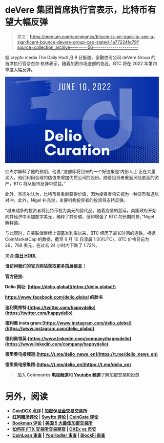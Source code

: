 # deVere 集团首席执行官表示，比特币有望大幅反弹

> 原文：<https://medium.com/coinmonks/bitcoin-is-on-track-to-see-a-significant-bounce-devere-group-ceo-stated-1a77224fe79?source=collection_archive---------56----------------------->

据 crypto media The Daily Hodl 月 9 日报道，金融咨询公司 deVere Group 的首席执行官奈杰尔·格林表示，随着加密市场底部的临近，BTC 将在 2022 年第四季度大幅反弹。

![](img/4aeec18d6f074ef366c6c07a6bd4afa2.png)

奈杰尔解释了他的预期，他说:“底部即将到来的一个好迹象是‘内部人士’正在大量买入。他们利用合理的估值来增加优质公司的股份。随着投资者重返风险更高的资产，BTC 将从股市反弹中受益。”

此外，奈杰尔认为，比特币将重新获得价值，因为投资者将它视为一种货币和通胀对冲。此外，Nigel 补充说，主要机构投资者的投资将支持反弹。

“越来越多的投资者将比特币视为美元的替代品。随着疫情的蔓延，美国政府开始向其经济中添加数字美元，稀释了其价值，但却增强了 BTC 的长期前景，”Nigel 解释道。

与此同时，自美联储继续上调基准利率以来，BTC 经历了最长时间的连跌。根据 CoinMarketCap 的数据，截至 6 月 10 日凌晨 1:00(UTC)，BTC 价格目前为 29，768 美元，在过去 24 小时内下跌了 1.72%。

来源:[**每日 HODL**](https://dailyhodl.com/2022/06/09/bitcoin-btc-is-eyeing-a-significant-bounce-according-to-devere-group-ceo-heres-his-timeline/)

****请访问我们的官方网站获取更多策展信息！****

****官方链接:****

**Delio 网址: [https://delio.global](https://delio.global/)**

**https://www.facebook.com/delio.global 的脸书**

**迪利奥推特:[https://twitter.com/happydelio](https://twitter.com/happydelio)**

**德利奥 insta gram:[https://www.instagram.com/delio_global](https://www.instagram.com/delio_global)**

**德利奥领英:[https://www.linkedin.com/company/happydelio](https://www.linkedin.com/company/happydelio)**

**德里奥电报频道:[https://t.me/delio_news_en](https://t.me/delio_news_en)**

**德里奥电报集团:[https://t.me/delio_en](https://t.me/delio_en)**

> **加入 Coinmonks [电报频道](https://t.me/coincodecap)和 [Youtube 频道](https://www.youtube.com/c/coinmonks/videos)了解加密交易和投资**

# **另外，阅读**

*   **[CoinDCX 点评](/coinmonks/coindcx-review-8444db3621a2) | [加密保证金交易交易所](https://coincodecap.com/crypto-margin-trading-exchanges)**
*   **[红狗赌场评论](https://coincodecap.com/red-dog-casino-review) | [Swyftx 评论](https://coincodecap.com/swyftx-review) | [CoinGate 评论](https://coincodecap.com/coingate-review)**
*   **[Bookmap 评论](https://coincodecap.com/bookmap-review-2021-best-trading-software) | [美国 5 大最佳加密交易所](https://coincodecap.com/crypto-exchange-usa)**
*   **[如何在 FTX 交易所交易期货](https://coincodecap.com/ftx-futures-trading) | [OKEx vs 币安](https://coincodecap.com/okex-vs-binance)**
*   **[CoinLoan 审查](https://coincodecap.com/coinloan-review) | [YouHodler 审查](/coinmonks/youhodler-4-easy-ways-to-make-money-98969b9689f2) | [BlockFi 审查](https://coincodecap.com/blockfi-review)**